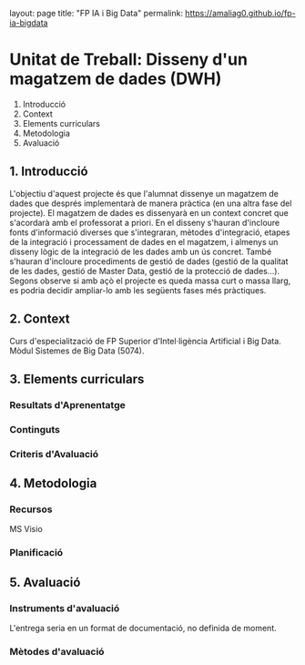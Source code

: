 layout: page
title: "FP IA i Big Data"
permalink: https://amaliag0.github.io/fp-ia-bigdata

# Unitat de Treball: Disseny d'un magatzem de dades (DWH)

<!-- La Unidad de Trabajo (FP), debe incluir, como mínimo, la contextualización de los estudios, resultados de aprendizaje (RA), criterios de evaluación vinculados a los RA, metodología, instrumentos de evaluación y criterios de calificación. -->

1. Introducció
2. Context
3. Elements curriculars
4. Metodologia
5. Avaluació

## 1. Introducció
L'objectiu d'aquest projecte és que l'alumnat dissenye un magatzem de dades que després implementarà de manera pràctica (en una altra fase del projecte). El magatzem de dades es dissenyarà en un context concret que s'acordarà amb el professorat a priori. En el disseny s'hauran d'incloure fonts d'informació diverses que s'integraran, mètodes d'integració, etapes de la integració i processament de dades en el magatzem, i almenys un disseny lògic de la integració de les dades amb un ús concret. També s'hauran d'incloure procediments de gestió de dades (gestió de la qualitat de les dades, gestió de Master Data, gestió de la protecció de dades...).
Segons observe si amb açò el projecte es queda massa curt o massa llarg, es podria decidir ampliar-lo amb les següents fases més pràctiques.

## 2. Context
Curs d'especialització de FP Superior d'Intel·ligència Artificial i Big Data.
Mòdul Sistemes de Big Data (5074).  

## 3. Elements curriculars
### Resultats d'Aprenentatge

### Continguts

### Criteris d'Avaluació

## 4. Metodologia
### Recursos
MS Visio

### Planificació

## 5. Avaluació
### Instruments d'avaluació
L'entrega seria en un format de documentació, no definida de moment.

### Mètodes d'avaluació

